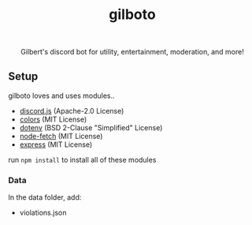 <div align="center">
    <h1>gilboto</h1>
    <br />
    <p>Gilbert's discord bot for utility, entertainment, moderation, and more!</p>
</div>

## Setup

gilboto loves and uses modules..

- [discord.js](https://github.com/discordjs/discord.js) (Apache-2.0 License)
- [colors](https://github.com/Marak/colors.js) (MIT License)
- [dotenv](https://github.com/motdotla/dotenv) (BSD 2-Clause "Simplified" License)
- [node-fetch](https://github.com/node-fetch/node-fetch) (MIT License)
- [express](https://github.com/expressjs/express) (MIT License)

run `npm install` to install all of these modules

### Data

In the data folder, add:

- violations.json
